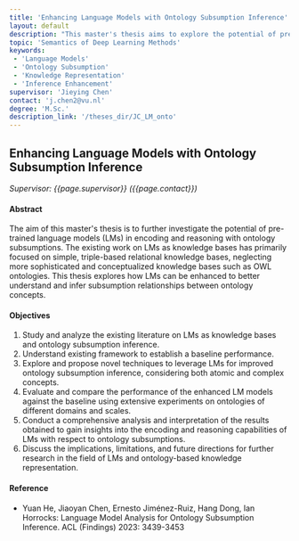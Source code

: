 ```yaml
---
title: 'Enhancing Language Models with Ontology Subsumption Inference'
layout: default
description: "This master's thesis aims to explore the potential of pre-trained language models for encoding and reasoning with complex ontology subsumptions, moving beyond simple relational knowledge bases to embrace sophisticated OWL ontologies. It seeks to enhance LMs' understanding and inference of concept subsumption relationships." 
topic: 'Semantics of Deep Learning Methods'
keywords: 
 - 'Language Models'
 - 'Ontology Subsumption'
 - 'Knowledge Representation'
 - 'Inference Enhancement'
supervisor: 'Jieying Chen'
contact: 'j.chen2@vu.nl'
degree: 'M.Sc.'
description_link: '/theses_dir/JC_LM_onto'
---
```


## Enhancing Language Models with Ontology Subsumption Inference

*Supervisor: {{page.supervisor}} ({{page.contact}})*

#### Abstract 
The aim of this master's thesis is to further investigate the potential of pre-trained language models (LMs) in encoding and reasoning with ontology subsumptions. The existing work on LMs as knowledge bases has primarily focused on simple, triple-based relational knowledge bases, neglecting more sophisticated and conceptualized knowledge bases such as OWL ontologies. This thesis explores how LMs can be enhanced to better understand and infer subsumption relationships between ontology concepts.

#### Objectives
1. Study and analyze the existing literature on LMs as knowledge bases and ontology subsumption inference.
2. Understand existing framework to establish a baseline performance.
3. Explore and propose novel techniques to leverage LMs for improved ontology subsumption inference, considering both atomic and complex concepts.
4. Evaluate and compare the performance of the enhanced LM models against the baseline using extensive experiments on ontologies of different domains and scales.
5. Conduct a comprehensive analysis and interpretation of the results obtained to gain insights into the encoding and reasoning capabilities of LMs with respect to ontology subsumptions.
6. Discuss the implications, limitations, and future directions for further research in the field of LMs and ontology-based knowledge representation.

#### Reference
- Yuan He, Jiaoyan Chen, Ernesto Jiménez-Ruiz, Hang Dong, Ian Horrocks: Language Model Analysis for Ontology Subsumption Inference. ACL (Findings) 2023: 3439-3453

